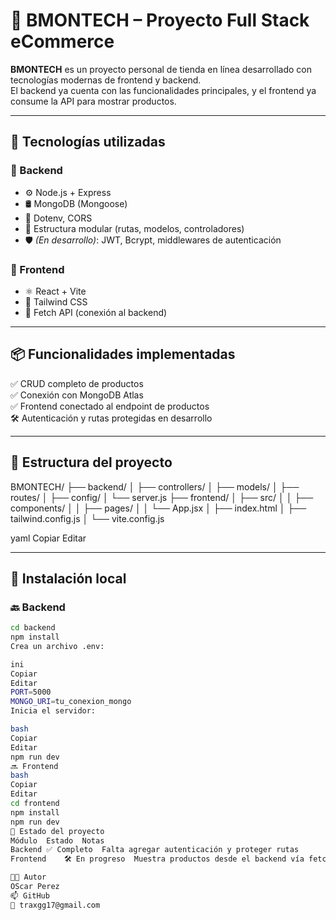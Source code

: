 # 🛒 BMONTECH – Proyecto Full Stack eCommerce

**BMONTECH** es un proyecto personal de tienda en línea desarrollado con tecnologías modernas de frontend y backend.  
El backend ya cuenta con las funcionalidades principales, y el frontend ya consume la API para mostrar productos.

---

## 🚀 Tecnologías utilizadas

### 🧠 Backend
- ⚙️ Node.js + Express
- 🛢️ MongoDB (Mongoose)
- 🔐 Dotenv, CORS  
- 🧱 Estructura modular (rutas, modelos, controladores)
- 🛡️ *(En desarrollo)*: JWT, Bcrypt, middlewares de autenticación

### 🎨 Frontend
- ⚛️ React + Vite
- 💨 Tailwind CSS
- 🔗 Fetch API (conexión al backend)

---

## 📦 Funcionalidades implementadas

✅ CRUD completo de productos  
✅ Conexión con MongoDB Atlas  
✅ Frontend conectado al endpoint de productos  
🛠️ Autenticación y rutas protegidas en desarrollo

---

## 📁 Estructura del proyecto

BMONTECH/
├── backend/
│ ├── controllers/
│ ├── models/
│ ├── routes/
│ ├── config/
│ └── server.js
├── frontend/
│ ├── src/
│ │ ├── components/
│ │ ├── pages/
│ │ └── App.jsx
│ ├── index.html
│ ├── tailwind.config.js
│ └── vite.config.js

yaml
Copiar
Editar

---

## 🧪 Instalación local

### 🔙 Backend
```bash
cd backend
npm install
Crea un archivo .env:

ini
Copiar
Editar
PORT=5000
MONGO_URI=tu_conexion_mongo
Inicia el servidor:

bash
Copiar
Editar
npm run dev
🔜 Frontend
bash
Copiar
Editar
cd frontend
npm install
npm run dev
📌 Estado del proyecto
Módulo	Estado	Notas
Backend	✅ Completo	Falta agregar autenticación y proteger rutas
Frontend	🛠️ En progreso	Muestra productos desde el backend vía fetch

🧑‍💻 Autor
OScar Perez
📫 GitHub
📧 traxgg17@gmail.com
